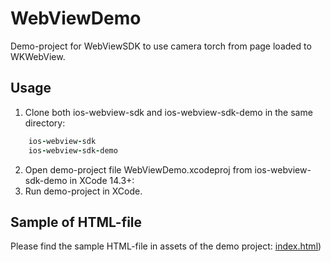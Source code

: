 # WebViewDemo

Demo-project for WebViewSDK to use camera torch from page loaded to WKWebView.

## Usage
1. Clone both ios-webview-sdk and ios-webview-sdk-demo in the same directory:
```ruby
    ios-webview-sdk
    ios-webview-sdk-demo
```
2. Open demo-project file WebViewDemo.xcodeproj from ios-webview-sdk-demo in XCode 14.3+:
3. Run demo-project in XCode.

## Sample of HTML-file
Please find the sample HTML-file in assets of the demo project: [index.html](https://github.com/Transported-Labs/ios-webview-sdk-demo/blob/main/WebViewDemo/Resources/index.html))
